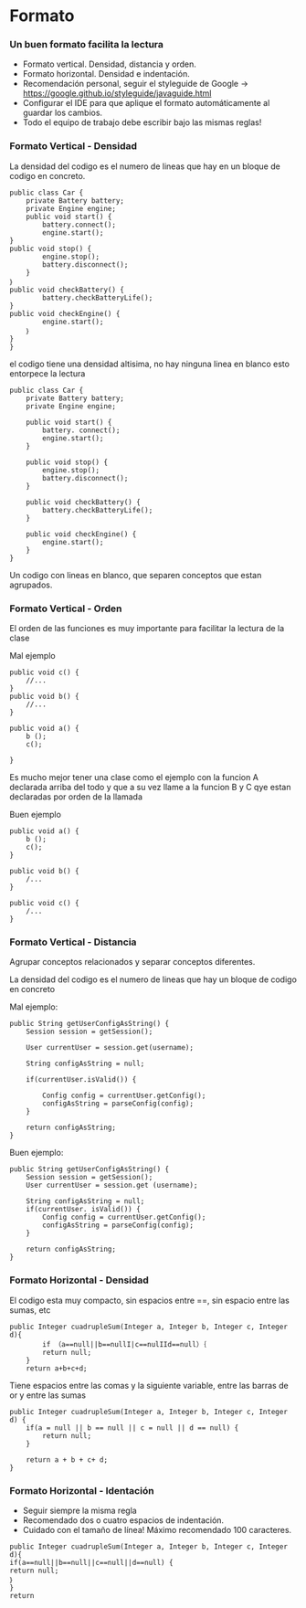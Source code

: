 # Formato

### Un buen formato facilita la lectura

- Formato vertical. Densidad, distancia y orden.
- Formato horizontal. Densidad e indentación.
- Recomendación personal, seguir el styleguide de Google -> https://google.github.io/styleguide/javaguide.html
- Configurar el IDE para que aplique el formato automáticamente al guardar los cambios.
- Todo el equipo de trabajo debe escribir bajo las mismas reglas!

### Formato Vertical - Densidad

La densidad del codigo es el numero de lineas que hay en un bloque de codigo en concreto.

```
public class Car {
    private Battery battery; 
    private Engine engine;
    public void start() {
        battery.connect(); 
        engine.start();
}
public void stop() {
        engine.stop(); 
        battery.disconnect();
    }
｝
public void checkBattery() {
        battery.checkBatteryLife();
}
public void checkEngine() {
        engine.start();
    ｝
}
}
```

el codigo tiene una densidad altisima, no hay ninguna linea en blanco esto entorpece la lectura


```
public class Car {
    private Battery battery; 
    private Engine engine;
    
    public void start() {
        battery. connect(); 
        engine.start();
    }

    public void stop() {
        engine.stop(); 
        battery.disconnect();
    }

    public void checkBattery() {
        battery.checkBatteryLife();
    }

    public void checkEngine() {
        engine.start();
    }
}
```

Un codigo con lineas en blanco, que separen conceptos que estan agrupados.


### Formato Vertical - Orden

El orden de las funciones es muy importante para facilitar la lectura de la clase

Mal ejemplo

```
public void c() {
    //...
}
public void b() {
    //...
}

public void a() {
    b ();
    c();

}
```

Es mucho mejor tener una clase como el ejemplo con la funcion A declarada arriba del todo y que a su vez llame a la funcion B y C qye estan declaradas por orden de la llamada

Buen ejemplo

```
public void a() {
    b ();
    c();
}

public void b() {
    /...
}

public void c() {
    /...
}

```

### Formato Vertical - Distancia

Agrupar conceptos relacionados y separar conceptos diferentes.

La densidad del codigo es el numero de lineas que hay un bloque de codigo en concreto

Mal ejemplo:

```
public String getUserConfigAsString() {
    Session session = getSession();

    User currentUser = session.get(username);

    String configAsString = null;

    if(currentUser.isValid()) {

        Config config = currentUser.getConfig();
        configAsString = parseConfig(config);
    }

    return configAsString;
}
```

Buen ejemplo:

```
public String getUserConfigAsString() {
    Session session = getSession();
    User currentUser = session.get (username);

    String configAsString = null;
    if(currentUser. isValid()) {
        Config config = currentUser.getConfig();
        configAsString = parseConfig(config);
    }

    return configAsString;
}
```



### Formato Horizontal - Densidad

El codigo esta muy compacto, sin espacios entre ==, sin espacio entre las sumas, etc

```
public Integer cuadrupleSum(Integer a, Integer b, Integer c, Integer d){
        if （a==null||b==nullI|c==nulIId==null）｛
        return null;
    }
    return a+b+c+d; 
```

Tiene espacios entre las comas y la siguiente variable, entre las barras de or y entre las sumas


```
public Integer cuadrupleSum(Integer a, Integer b, Integer c, Integer d) {
    if(a = null || b == null || c = null || d == null) {
        return null;
    }

    return a + b + c+ d;
}

```

### Formato Horizontal - Identación

- Seguir siempre la misma regla
- Recomendado dos o cuatro espacios de indentación.
- Cuidado con el tamaño de línea! Máximo recomendado 100 caracteres.

```
public Integer cuadrupleSum(Integer a, Integer b, Integer c, Integer d){
if(a==null||b==null||c==null||d==null) {
return null;
｝
}
return
```